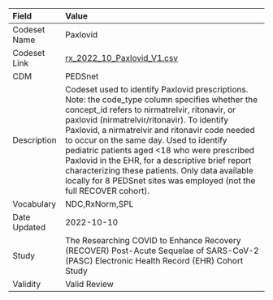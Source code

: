 |Field        |Value                                                                                                                                                                                                                                                                                                                                                                                                                                                                                                                          |
|:------------|:------------------------------------------------------------------------------------------------------------------------------------------------------------------------------------------------------------------------------------------------------------------------------------------------------------------------------------------------------------------------------------------------------------------------------------------------------------------------------------------------------------------------------|
|Codeset Name |Paxlovid                                                                                                                                                                                                                                                                                                                                                                                                                                                                                                                       |
|Codeset Link |[rx_2022_10_Paxlovid_V1.csv](https://github.com/PEDSnet/Variable-Dictionary/blob/main/drugs/rx_2022_10_Paxlovid_V1.csv)                                                                                                                                                                                                                                                                                                                                                                                                        |
|CDM          |PEDSnet                                                                                                                                                                                                                                                                                                                                                                                                                                                                                                                        |
|Description  |Codeset used to identify Paxlovid prescriptions. Note: the code_type column specifies whether the concept_id refers to nirmatrelvir, ritonavir, or paxlovid (nirmatrelvir/ritonavir). To identify Paxlovid, a nirmatrelvir and ritonavir code needed to occur on the same day. Used to identify pediatric patients aged <18 who were prescribed Paxlovid in the EHR, for a descriptive brief report characterizing these patients. Only data available locally for 8 PEDSnet sites was employed (not the full RECOVER cohort). |
|Vocabulary   |NDC,RxNorm,SPL                                                                                                                                                                                                                                                                                                                                                                                                                                                                                                                 |
|Date Updated |2022-10-10                                                                                                                                                                                                                                                                                                                                                                                                                                                                                                                     |
|Study        |The Researching COVID to Enhance Recovery (RECOVER) Post-Acute Sequelae of SARS-CoV-2 (PASC) Electronic Health Record (EHR) Cohort Study                                                                                                                                                                                                                                                                                                                                                                                       |
|Validity     |Valid Review                                                                                                                                                                                                                                                                                                                                                                                                                                                                                                                   |
